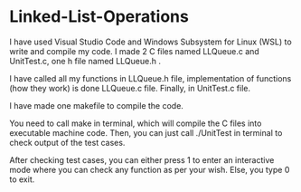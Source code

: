 # Linked-List-Operations

I have used Visual Studio Code and Windows Subsystem for Linux (WSL) to write and compile my code. I made 2 C files named LLQueue.c and UnitTest.c, one h file named LLQueue.h  . 

I have called all my functions in LLQueue.h file, implementation of functions (how they work) is done LLQueue.c file. Finally, in UnitTest.c file.

I have made one makefile to compile the code.

You need to call make in terminal, which will compile the C files into executable machine code. Then, you can just call ./UnitTest in terminal to check output of the test cases.

After checking test cases, you can either press 1 to enter an interactive mode where you can check any function as per your wish. Else, you type 0 to exit.
